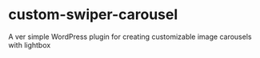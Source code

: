 # custom-swiper-carousel
A ver simple WordPress plugin for creating customizable image carousels with lightbox
